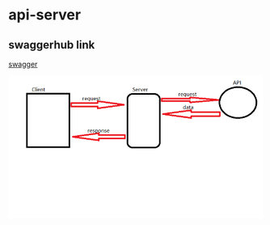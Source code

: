 # api-server

## swaggerhub link 

[swagger](https://app.swaggerhub.com/apis/Tumaho/class07/0.1)

![DIAGRAM](assets/class07.png)